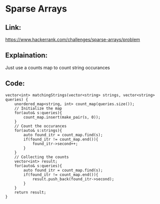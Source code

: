 # Sparse Arrays

## Link:
https://www.hackerrank.com/challenges/sparse-arrays/problem


## Explaination:
Just use a counts map to count string occurances


## Code:

```
vector<int> matchingStrings(vector<string> strings, vector<string> queries) {
    unordered_map<string, int> count_map(queries.size());
    // Initialize the map
    for(auto& s:queries){
        count_map.insert(make_pair(s, 0));
    }
    // Count the occurances
    for(auto& s:strings){
        auto found_itr = count_map.find(s);
        if(found_itr != count_map.end()){
            found_itr->second++;
        }
    }
    // Collecting the counts
    vector<int> result;
    for(auto& s:queries){
        auto found_itr = count_map.find(s);
        if(found_itr != count_map.end()){
            result.push_back(found_itr->second);
        }
    }
    return result;
}

```
